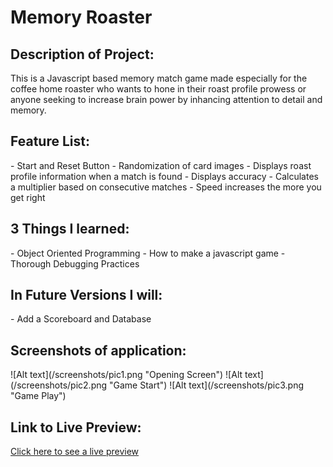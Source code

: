 <h1>Memory Roaster</h1>

<h2>Description of Project:</h2>
This is a Javascript based memory match game made especially for the 
coffee home roaster who wants to hone in their roast profile 
prowess or anyone seeking to increase brain power by inhancing attention to detail and memory.

<h2>Feature List:</h2>
- Start and Reset Button
- Randomization of card images
- Displays roast profile information when a match is found
- Displays accuracy 
- Calculates a multiplier based on consecutive matches
- Speed increases the more you get right

<h2>3 Things I learned:</h2>
 - Object Oriented Programming
 - How to make a javascript game
 - Thorough Debugging Practices
 
<h2>In Future Versions I will:</h2>
- Add a Scoreboard and Database

<h2>Screenshots of application:</h2>
   ![Alt text](/screenshots/pic1.png "Opening Screen")
   ![Alt text](/screenshots/pic2.png "Game Start")
   ![Alt text](/screenshots/pic3.png "Game Play")
<h2>Link to Live Preview:</h2>
<a href="http://jmekstrom.github.io/Memory-Roaster_game" target="_blank">Click here to see a live preview</a>


